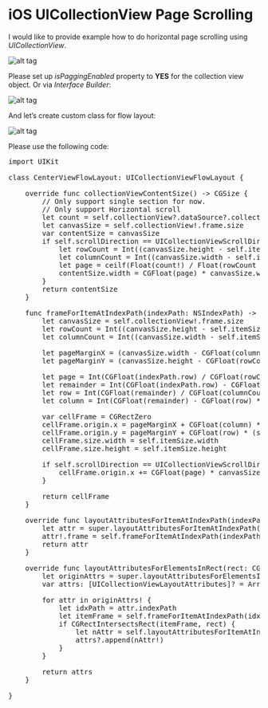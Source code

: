 # iOS UICollectionView Page Scrolling

I would like to provide example how to do horizontal page scrolling using <i>UICollectionView</i>.

![alt tag](https://raw.github.com/maximbilan/UICollectionViewHorizontalPaging/master/img/1.gif)

Please set up <i>isPaggingEnabled</i> property to <b>YES</b> for the collection view object. Or via <i>Interface Builder</i>:

![alt tag](https://raw.github.com/maximbilan/UICollectionViewHorizontalPaging/master/img/2.png)

And let’s create custom class for flow layout:

![alt tag](https://raw.github.com/maximbilan/UICollectionViewHorizontalPaging/master/img/3.png)

Please use the following code:

<pre>
import UIKit

class CenterViewFlowLayout: UICollectionViewFlowLayout {
	
	override func collectionViewContentSize() -> CGSize {
		// Only support single section for now.
		// Only support Horizontal scroll
		let count = self.collectionView?.dataSource?.collectionView(self.collectionView!, numberOfItemsInSection: 0)
		let canvasSize = self.collectionView!.frame.size
		var contentSize = canvasSize
		if self.scrollDirection == UICollectionViewScrollDirection.Horizontal {
			let rowCount = Int((canvasSize.height - self.itemSize.height) / (self.itemSize.height + self.minimumInteritemSpacing) + 1)
			let columnCount = Int((canvasSize.width - self.itemSize.width) / (self.itemSize.width + self.minimumLineSpacing) + 1)
			let page = ceilf(Float(count!) / Float(rowCount * columnCount))
			contentSize.width = CGFloat(page) * canvasSize.width
		}
		return contentSize
	}
	
	func frameForItemAtIndexPath(indexPath: NSIndexPath) -> CGRect {
		let canvasSize = self.collectionView!.frame.size
		let rowCount = Int((canvasSize.height - self.itemSize.height) / (self.itemSize.height + self.minimumInteritemSpacing) + 1)
		let columnCount = Int((canvasSize.width - self.itemSize.width) / (self.itemSize.width + self.minimumLineSpacing) + 1)
		
		let pageMarginX = (canvasSize.width - CGFloat(columnCount) * self.itemSize.width - (columnCount > 1 ? CGFloat(columnCount - 1) * self.minimumLineSpacing : 0)) / 2.0
		let pageMarginY = (canvasSize.height - CGFloat(rowCount) * self.itemSize.height - (rowCount > 1 ? CGFloat(rowCount - 1) * self.minimumInteritemSpacing : 0)) / 2.0
		
		let page = Int(CGFloat(indexPath.row) / CGFloat(rowCount * columnCount))
		let remainder = Int(CGFloat(indexPath.row) - CGFloat(page) * CGFloat(rowCount * columnCount))
		let row = Int(CGFloat(remainder) / CGFloat(columnCount))
		let column = Int(CGFloat(remainder) - CGFloat(row) * CGFloat(columnCount))
		
		var cellFrame = CGRectZero
		cellFrame.origin.x = pageMarginX + CGFloat(column) * (self.itemSize.width + self.minimumLineSpacing)
		cellFrame.origin.y = pageMarginY + CGFloat(row) * (self.itemSize.height + self.minimumInteritemSpacing)
		cellFrame.size.width = self.itemSize.width
		cellFrame.size.height = self.itemSize.height
		
		if self.scrollDirection == UICollectionViewScrollDirection.Horizontal {
			cellFrame.origin.x += CGFloat(page) * canvasSize.width
		}
		
		return cellFrame
	}
	
	override func layoutAttributesForItemAtIndexPath(indexPath: NSIndexPath) -> UICollectionViewLayoutAttributes? {
		let attr = super.layoutAttributesForItemAtIndexPath(indexPath)?.copy() as! UICollectionViewLayoutAttributes?
		attr!.frame = self.frameForItemAtIndexPath(indexPath)
		return attr
	}
	
	override func layoutAttributesForElementsInRect(rect: CGRect) -> [UICollectionViewLayoutAttributes]? {
		let originAttrs = super.layoutAttributesForElementsInRect(rect)
		var attrs: [UICollectionViewLayoutAttributes]? = Array<UICollectionViewLayoutAttributes>()
		
		for attr in originAttrs! {
			let idxPath = attr.indexPath
			let itemFrame = self.frameForItemAtIndexPath(idxPath)
			if CGRectIntersectsRect(itemFrame, rect) {
				let nAttr = self.layoutAttributesForItemAtIndexPath(idxPath)
				attrs?.append(nAttr!)
			}
		}
		
		return attrs
	}
	
}
</pre>
